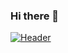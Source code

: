 ### Hi there 👋
[![Header](https://raw.githubusercontent.com/MartinHeinz/<OWNER>/<OWNER>/readme_header.png "Header")](https://some-url.dev/)

<!--
**Nirajnikant/nirajnikant** is a ✨ _special_ ✨ repository because its `README.md` (this file) appears on your GitHub profile.

Here are some ideas to get you started:

- 🔭 I’m currently working on ...
- 🌱 I’m currently learning ...
- 👯 I’m looking to collaborate on ...
- 🤔 I’m looking for help with ...
- 💬 Ask me about ...
- 📫 How to reach me: ...
- 😄 Pronouns: ...
- ⚡ Fun fact: ...
-->
